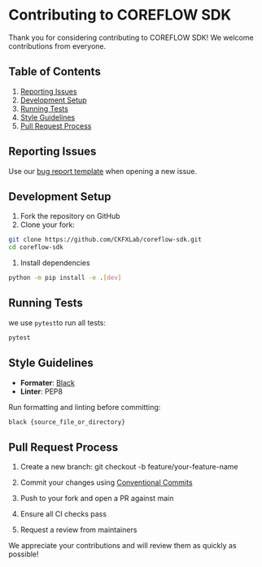 # Contributing to COREFLOW SDK

Thank you for considering contributing to COREFLOW SDK! We welcome contributions from everyone.

## Table of Contents
1. [Reporting Issues](#reporting-issues)  
2. [Development Setup](#development-setup)  
3. [Running Tests](#running-tests)  
4. [Style Guidelines](#style-guidelines)  
5. [Pull Request Process](#pull-request-process)  

## Reporting Issues
Use our [bug report template](.github/ISSUE_TEMPLATE/bug_report.md) when opening a new issue.

## Development Setup
1. Fork the repository on GitHub  
1. Clone your fork:
```bash
git clone https://github.com/CKFXLab/coreflow-sdk.git
cd coreflow-sdk
```
1. Install dependencies
```bash
python -m pip install -e .[dev]
```

## Running Tests
we use ```pytest```to run all tests:
```bash
pytest
```

## Style Guidelines
* **Formater**: [Black](https://github.com/psf/black)
* **Linter**: PEP8

Run formatting and linting before committing:
```bash
black {source_file_or_directory}
```

## Pull Request Process
1. Create a new branch: git checkout -b feature/your-feature-name

1. Commit your changes using [Conventional Commits](https://www.conventionalcommits.org/en/v1.0.0/)

1. Push to your fork and open a PR against main

1. Ensure all CI checks pass

1. Request a review from maintainers

We appreciate your contributions and will review them as quickly as possible!